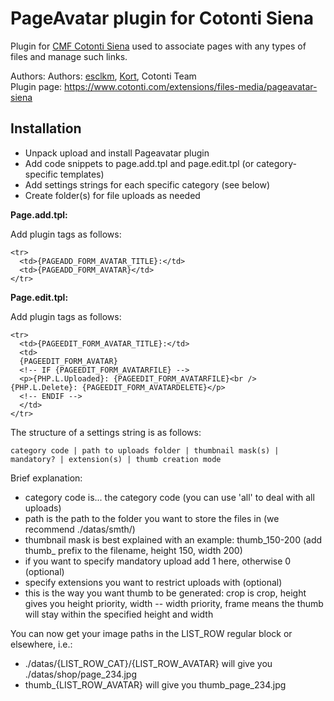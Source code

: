 # PageAvatar plugin for Cotonti Siena

Plugin for [CMF Cotonti Siena](https://www.cotonti.com) used to associate pages with any types of files and manage such links.

Authors: Authors: [esclkm](https://www.cotonti.com/users/esclkm), [Kort](https://www.cotonti.com/users/Kort),  Cotonti Team \
Plugin page: https://www.cotonti.com/extensions/files-media/pageavatar-siena

## Installation

- Unpack upload and install Pageavatar plugin
- Add code snippets to page.add.tpl and page.edit.tpl (or category-specific templates)
- Add settings strings for each specific category (see below)
- Create folder(s) for file uploads as needed


**Page.add.tpl:**

Add plugin tags as follows:
```
<tr>
  <td>{PAGEADD_FORM_AVATAR_TITLE}:</td>
  <td>{PAGEADD_FORM_AVATAR}</td>
</tr>
```


**Page.edit.tpl:**

Add plugin tags as follows:
```
<tr>
  <td>{PAGEEDIT_FORM_AVATAR_TITLE}:</td>
  <td>
  {PAGEEDIT_FORM_AVATAR}
  <!-- IF {PAGEEDIT_FORM_AVATARFILE} -->
  <p>{PHP.L.Uploaded}: {PAGEEDIT_FORM_AVATARFILE}<br /> {PHP.L.Delete}: {PAGEEDIT_FORM_AVATARDELETE}</p>
  <!-- ENDIF -->
  </td>
</tr>
```
The structure of a settings string is as follows:

    category code | path to uploads folder | thumbnail mask(s) | mandatory? | extension(s) | thumb creation mode



Brief explanation:

- category code is... the category code (you can use 'all' to deal with all uploads)
- path is the path to the folder you want to store the files in (we recommend ./datas/smth/)
- thumbnail mask is best explained with an example: thumb_150-200 (add thumb_ prefix to the filename, height 150, width 200)
- if you want to specify mandatory upload add 1 here, otherwise 0 (optional)
- specify extensions you want to restrict uploads with (optional)
- this is the way you want thumb to be generated: crop is crop, height gives you height priority, width -- width priority, frame means the thumb will stay within the specified height and width



You can now get your image paths in the LIST_ROW regular block or elsewhere, i.e.:

- ./datas/{LIST_ROW_CAT}/{LIST_ROW_AVATAR} will give you ./datas/shop/page_234.jpg
- thumb_{LIST_ROW_AVATAR} will give you thumb_page_234.jpg

